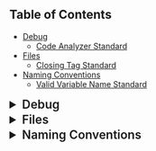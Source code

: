 ## Table of Contents

- [Debug](#Debug)
    - [Code Analyzer Standard](#CodeAnalyzerStandard)
- [Files](#Files)
    - [Closing Tag Standard](#ClosingTagStandard)
- [Naming Conventions](#NamingConventions)
    - [Valid Variable Name Standard](#ValidVariableNameStandard)



</details><details id='Debug'>
<summary style="font-weight:600;font-size:1.5em;line-height:1.3;margin:0">Debug</summary>
<hr>
<details id='CodeAnalyzerStandard'>
<summary style="font-weight:600;font-size:1.25em;line-height:1.3;margin:0">Zend Code Analyzer</summary>
PHP Code should pass the zend code analyzer.

<table style="width: 100%">
 <tr>
  <th><b>Valid: Valid PHP Code.</b></th>
  <th><b>Invalid: There is an unused function parameter.</b></th>
 </tr>
 <tr>
<td>

```php
function foo($bar, $baz)
{
    return $bar + $baz;
}
```

</td>
<td>

```php
function foo($bar, $baz)
{
    return $bar + 2;
}
```

</td>
 </tr>
</table>
</details>
</details><details id='Files'>
<summary style="font-weight:600;font-size:1.5em;line-height:1.3;margin:0">Files</summary>
<hr>
<details id='ClosingTagStandard'>
<summary style="font-weight:600;font-size:1.25em;line-height:1.3;margin:0">Closing PHP Tags</summary>
Files should not have closing php tags.

<table style="width: 100%">
 <tr>
  <th><b>Valid: No closing tag at the end of the file.</b></th>
  <th><b>Invalid: A closing php tag is included at the end of the file.</b></th>
 </tr>
 <tr>
<td>

```php
<?php
$var = 1;
```

</td>
<td>

```php
<?php
$var = 1;
?>
```

</td>
 </tr>
</table>
</details>
</details><details id='NamingConventions'>
<summary style="font-weight:600;font-size:1.5em;line-height:1.3;margin:0">Naming Conventions</summary>
<hr>
<details id='ValidVariableNameStandard'>
<summary style="font-weight:600;font-size:1.25em;line-height:1.3;margin:0">Variable Names</summary>
Variable names should be camelCased with the first letter lowercase.  Private and protected member variables should begin with an underscore

<table style="width: 100%">
 <tr>
  <th><b>Valid: A multi-word variable uses camel casing.</b></th>
  <th><b>Invalid: A multi-word variable uses underscores and initial capitalization.</b></th>
 </tr>
 <tr>
<td>

```php
$testNumber = 1;
```

</td>
<td>

```php
$Test_Number = 1;
```

</td>
 </tr>
 <tr>
  <th><b>Valid: A private member variable begins with an underscore.</b></th>
  <th><b>Invalid: A private member variable does not begin with an underscore.</b></th>
 </tr>
 <tr>
<td>

```php
class Foo
{
    private $_bar;
}
```

</td>
<td>

```php
class Foo
{
    private $bar;
}
```

</td>
 </tr>
</table>
</details>